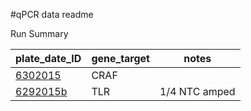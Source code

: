 #qPCR data readme

Run Summary

plate_date_ID  |  gene_target | notes 
---------------------|---------------------|----------
[6302015][6302015]	|  CRAF |                              |  
[6292015b][6292015b]	|  TLR |     1/4 NTC amped           |  




[6302015]: https://github.com/jheare/Resilience-Project/tree/master/qPCR%20data/6302015
[6292015b]: https://github.com/jheare/Resilience-Project/tree/master/qPCR%20data/6292015b
